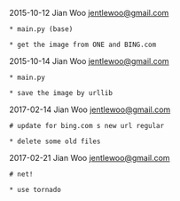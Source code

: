 
2015-10-12 Jian Woo <jentlewoo@gmail.com>

    * main.py (base)

    * get the image from ONE and BING.com


2015-10-14 Jian Woo <jentlewoo@gmail.com>

    * main.py

    * save the image by urllib
    

2017-02-14 Jian Woo <jentlewoo@gmail.com>

    # update for bing.com s new url regular

    * delete some old files

2017-02-21 Jian Woo <jentlewoo@gmail.com>

    # net!

    * use tornado
